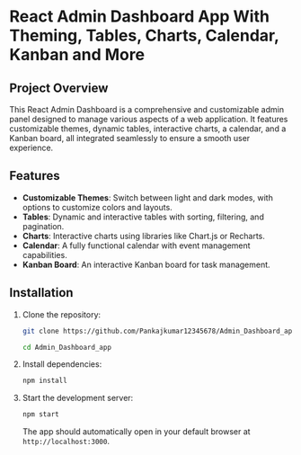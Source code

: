 # React Admin Dashboard App With Theming, Tables, Charts, Calendar, Kanban and More

## Project Overview

This React Admin Dashboard is a comprehensive and customizable admin panel designed to manage various aspects of a web application. It features customizable themes, dynamic tables, interactive charts, a calendar, and a Kanban board, all integrated seamlessly to ensure a smooth user experience.

## Features

- **Customizable Themes**: Switch between light and dark modes, with options to customize colors and layouts.
- **Tables**: Dynamic and interactive tables with sorting, filtering, and pagination.
- **Charts**: Interactive charts using libraries like Chart.js or Recharts.
- **Calendar**: A fully functional calendar with event management capabilities.
- **Kanban Board**: An interactive Kanban board for task management.

## Installation

1. Clone the repository:

   ```bash
   git clone https://github.com/Pankajkumar12345678/Admin_Dashboard_app.git

   cd Admin_Dashboard_app
   ```

2. Install dependencies:

   ```bash
   npm install
   ```

3. Start the development server:

   ```bash
   npm start
   ```

   The app should automatically open in your default browser at `http://localhost:3000`.
